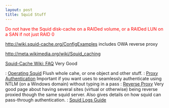 ```yaml
---
layout: post 
title: Squid Stuff
---
```


<font color=red>Do not have the Squid disk-cache on a RAIDed volume, or
a RAIDed LUN on a SAN if not just RAID 0</font>

<http://wiki.squid-cache.org/ConfigExamples> includes OWA reverse proxy

<http://meta.wikimedia.org/wiki/Squid_caching>

[Squid-Cache Wiki: FAQ](http://wiki.squid-cache.org/SquidFaq/) Very Good

:   [Operating
    Squid](http://wiki.squid-cache.org/SquidFaq/OperatingSquid) Flush
    whole cahe, or one object and other stuff.
:   [Proxy
    Authentication](http://wiki.squid-cache.org/SquidFaq/ProxyAuthentication)
    Important if you want uses to seamlessly authenticate using NTLM (on
    a Windows domain) without typing in a pass
:   [Reverse Proxy](http://wiki.squid-cache.org/SquidFaq/ReverseProxy)
    Very good page about having several sites (virtual or otherwise)
    being reverse proxied though the same squid server. Also gives
    details on how squid can pass-through authentication.
:   [Squid Logs Guide](http://wiki.squid-cache.org/SquidFaq/SquidLogs)

